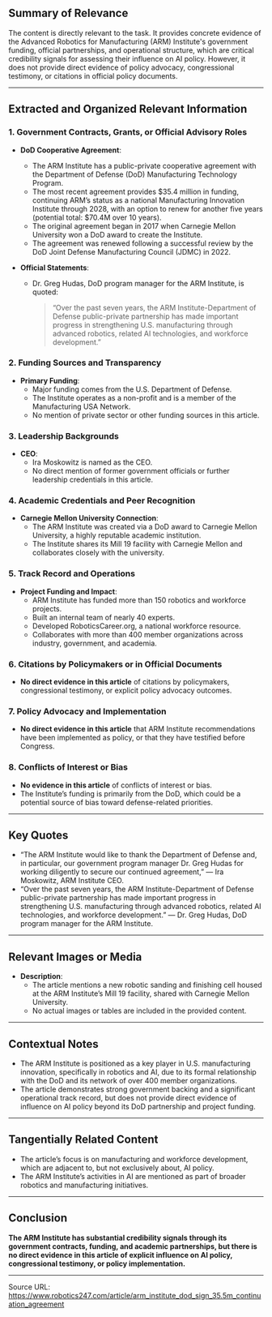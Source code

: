 ## Summary of Relevance

The content is directly relevant to the task. It provides concrete evidence of the Advanced Robotics for Manufacturing (ARM) Institute's government funding, official partnerships, and operational structure, which are critical credibility signals for assessing their influence on AI policy. However, it does not provide direct evidence of policy advocacy, congressional testimony, or citations in official policy documents.

---

## Extracted and Organized Relevant Information

### 1. Government Contracts, Grants, or Official Advisory Roles

- **DoD Cooperative Agreement**:  
  - The ARM Institute has a public-private cooperative agreement with the Department of Defense (DoD) Manufacturing Technology Program.
  - The most recent agreement provides $35.4 million in funding, continuing ARM’s status as a national Manufacturing Innovation Institute through 2028, with an option to renew for another five years (potential total: $70.4M over 10 years).
  - The original agreement began in 2017 when Carnegie Mellon University won a DoD award to create the Institute.
  - The agreement was renewed following a successful review by the DoD Joint Defense Manufacturing Council (JDMC) in 2022.

- **Official Statements**:  
  - Dr. Greg Hudas, DoD program manager for the ARM Institute, is quoted:  
    > “Over the past seven years, the ARM Institute-Department of Defense public-private partnership has made important progress in strengthening U.S. manufacturing through advanced robotics, related AI technologies, and workforce development.”

### 2. Funding Sources and Transparency

- **Primary Funding**:  
  - Major funding comes from the U.S. Department of Defense.
  - The Institute operates as a non-profit and is a member of the Manufacturing USA Network.
  - No mention of private sector or other funding sources in this article.

### 3. Leadership Backgrounds

- **CEO**:  
  - Ira Moskowitz is named as the CEO.
  - No direct mention of former government officials or further leadership credentials in this article.

### 4. Academic Credentials and Peer Recognition

- **Carnegie Mellon University Connection**:  
  - The ARM Institute was created via a DoD award to Carnegie Mellon University, a highly reputable academic institution.
  - The Institute shares its Mill 19 facility with Carnegie Mellon and collaborates closely with the university.

### 5. Track Record and Operations

- **Project Funding and Impact**:  
  - ARM Institute has funded more than 150 robotics and workforce projects.
  - Built an internal team of nearly 40 experts.
  - Developed RoboticsCareer.org, a national workforce resource.
  - Collaborates with more than 400 member organizations across industry, government, and academia.

### 6. Citations by Policymakers or in Official Documents

- **No direct evidence in this article** of citations by policymakers, congressional testimony, or explicit policy advocacy outcomes.

### 7. Policy Advocacy and Implementation

- **No direct evidence in this article** that ARM Institute recommendations have been implemented as policy, or that they have testified before Congress.

### 8. Conflicts of Interest or Bias

- **No evidence in this article** of conflicts of interest or bias.
- The Institute’s funding is primarily from the DoD, which could be a potential source of bias toward defense-related priorities.

---

## Key Quotes

- “The ARM Institute would like to thank the Department of Defense and, in particular, our government program manager Dr. Greg Hudas for working diligently to secure our continued agreement,” — Ira Moskowitz, ARM Institute CEO.
- “Over the past seven years, the ARM Institute-Department of Defense public-private partnership has made important progress in strengthening U.S. manufacturing through advanced robotics, related AI technologies, and workforce development.” — Dr. Greg Hudas, DoD program manager for the ARM Institute.

---

## Relevant Images or Media

- **Description**:  
  - The article mentions a new robotic sanding and finishing cell housed at the ARM Institute’s Mill 19 facility, shared with Carnegie Mellon University.
  - No actual images or tables are included in the provided content.

---

## Contextual Notes

- The ARM Institute is positioned as a key player in U.S. manufacturing innovation, specifically in robotics and AI, due to its formal relationship with the DoD and its network of over 400 member organizations.
- The article demonstrates strong government backing and a significant operational track record, but does not provide direct evidence of influence on AI policy beyond its DoD partnership and project funding.

---

## Tangentially Related Content

- The article’s focus is on manufacturing and workforce development, which are adjacent to, but not exclusively about, AI policy.
- The ARM Institute’s activities in AI are mentioned as part of broader robotics and manufacturing initiatives.

---

## Conclusion

**The ARM Institute has substantial credibility signals through its government contracts, funding, and academic partnerships, but there is no direct evidence in this article of explicit influence on AI policy, congressional testimony, or policy implementation.**

---

Source URL: https://www.robotics247.com/article/arm_institute_dod_sign_35.5m_continuation_agreement